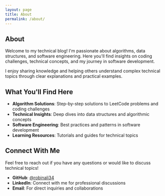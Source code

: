 ```yaml
---
layout: page
title: About
permalink: /about/
---
```


## About

Welcome to my technical blog! I'm passionate about algorithms, data structures, and software engineering. Here you'll find insights on coding challenges, technical concepts, and my journey in software development.

I enjoy sharing knowledge and helping others understand complex technical topics through clear explanations and practical examples.

## What You'll Find Here

- **Algorithm Solutions**: Step-by-step solutions to LeetCode problems and coding challenges
- **Technical Insights**: Deep dives into data structures and algorithmic concepts
- **Software Engineering**: Best practices and patterns in software development
- **Learning Resources**: Tutorials and guides for technical topics

## Connect With Me

Feel free to reach out if you have any questions or would like to discuss technical topics!

- **GitHub**: [@robinali34](https://github.com/robinali34)
- **LinkedIn**: Connect with me for professional discussions
- **Email**: For direct inquiries and collaborations
